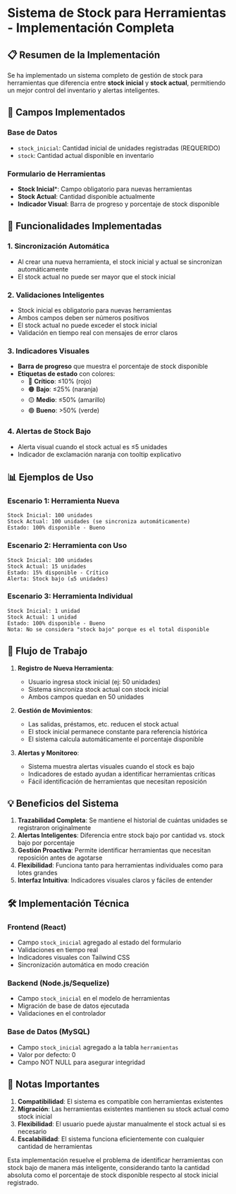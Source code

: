 # Sistema de Stock para Herramientas - Implementación Completa

## 📋 Resumen de la Implementación

Se ha implementado un sistema completo de gestión de stock para herramientas que diferencia entre **stock inicial** y **stock actual**, permitiendo un mejor control del inventario y alertas inteligentes.

## 🔧 Campos Implementados

### Base de Datos
- `stock_inicial`: Cantidad inicial de unidades registradas (REQUERIDO)
- `stock`: Cantidad actual disponible en inventario

### Formulario de Herramientas
- **Stock Inicial***: Campo obligatorio para nuevas herramientas
- **Stock Actual**: Cantidad disponible actualmente
- **Indicador Visual**: Barra de progreso y porcentaje de stock disponible

## 🎯 Funcionalidades Implementadas

### 1. **Sincronización Automática**
- Al crear una nueva herramienta, el stock inicial y actual se sincronizan automáticamente
- El stock actual no puede ser mayor que el stock inicial

### 2. **Validaciones Inteligentes**
- Stock inicial es obligatorio para nuevas herramientas
- Ambos campos deben ser números positivos
- El stock actual no puede exceder el stock inicial
- Validación en tiempo real con mensajes de error claros

### 3. **Indicadores Visuales**
- **Barra de progreso** que muestra el porcentaje de stock disponible
- **Etiquetas de estado** con colores:
  - 🔴 **Crítico**: ≤10% (rojo)
  - 🟠 **Bajo**: ≤25% (naranja) 
  - 🟡 **Medio**: ≤50% (amarillo)
  - 🟢 **Bueno**: >50% (verde)

### 4. **Alertas de Stock Bajo**
- Alerta visual cuando el stock actual es ≤5 unidades
- Indicador de exclamación naranja con tooltip explicativo

## 📊 Ejemplos de Uso

### Escenario 1: Herramienta Nueva
```
Stock Inicial: 100 unidades
Stock Actual: 100 unidades (se sincroniza automáticamente)
Estado: 100% disponible - Bueno
```

### Escenario 2: Herramienta con Uso
```
Stock Inicial: 100 unidades
Stock Actual: 15 unidades
Estado: 15% disponible - Crítico
Alerta: Stock bajo (≤5 unidades)
```

### Escenario 3: Herramienta Individual
```
Stock Inicial: 1 unidad
Stock Actual: 1 unidad
Estado: 100% disponible - Bueno
Nota: No se considera "stock bajo" porque es el total disponible
```

## 🔄 Flujo de Trabajo

1. **Registro de Nueva Herramienta**:
   - Usuario ingresa stock inicial (ej: 50 unidades)
   - Sistema sincroniza stock actual con stock inicial
   - Ambos campos quedan en 50 unidades

2. **Gestión de Movimientos**:
   - Las salidas, préstamos, etc. reducen el stock actual
   - El stock inicial permanece constante para referencia histórica
   - El sistema calcula automáticamente el porcentaje disponible

3. **Alertas y Monitoreo**:
   - Sistema muestra alertas visuales cuando el stock es bajo
   - Indicadores de estado ayudan a identificar herramientas críticas
   - Fácil identificación de herramientas que necesitan reposición

## 💡 Beneficios del Sistema

1. **Trazabilidad Completa**: Se mantiene el historial de cuántas unidades se registraron originalmente
2. **Alertas Inteligentes**: Diferencia entre stock bajo por cantidad vs. stock bajo por porcentaje
3. **Gestión Proactiva**: Permite identificar herramientas que necesitan reposición antes de agotarse
4. **Flexibilidad**: Funciona tanto para herramientas individuales como para lotes grandes
5. **Interfaz Intuitiva**: Indicadores visuales claros y fáciles de entender

## 🛠️ Implementación Técnica

### Frontend (React)
- Campo `stock_inicial` agregado al estado del formulario
- Validaciones en tiempo real
- Indicadores visuales con Tailwind CSS
- Sincronización automática en modo creación

### Backend (Node.js/Sequelize)
- Campo `stock_inicial` en el modelo de herramientas
- Migración de base de datos ejecutada
- Validaciones en el controlador

### Base de Datos (MySQL)
- Campo `stock_inicial` agregado a la tabla `herramientas`
- Valor por defecto: 0
- Campo NOT NULL para asegurar integridad

## 📝 Notas Importantes

1. **Compatibilidad**: El sistema es compatible con herramientas existentes
2. **Migración**: Las herramientas existentes mantienen su stock actual como stock inicial
3. **Flexibilidad**: El usuario puede ajustar manualmente el stock actual si es necesario
4. **Escalabilidad**: El sistema funciona eficientemente con cualquier cantidad de herramientas

Esta implementación resuelve el problema de identificar herramientas con stock bajo de manera más inteligente, considerando tanto la cantidad absoluta como el porcentaje de stock disponible respecto al stock inicial registrado.
